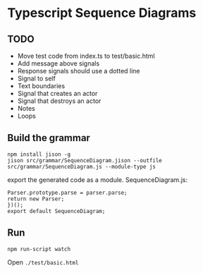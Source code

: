 # Typescript Sequence Diagrams

## TODO

* Move test code from index.ts to test/basic.html
* Add message above signals
* Response signals should use a dotted line
* Signal to self
* Text boundaries
* Signal that creates an actor
* Signal that destroys an actor
* Notes
* Loops

## Build the grammar

```
npm install jison -g
jison src/grammar/SequenceDiagram.jison --outfile src/grammar/SequenceDiagram.js --module-type js
```

export the generated code as a module. SequenceDiagram.js:

```
Parser.prototype.parse = parser.parse;
return new Parser;
})();
export default SequenceDiagram;
```

## Run

```
npm run-script watch
```

Open `./test/basic.html`